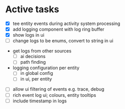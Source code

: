 # Active tasks

* [X] tee entity events during activity system processing
* [X] add logging component with log ring buffer
* [X] show logs in ui
* [ ] change logs to be enums, convert to string in ui
* get logs from other sources
	* [ ] ai decisions
	* [ ] path finding
* logging configuration per entity
	* [ ] in global config
	* [ ] in ui, per entity
* [ ] allow ui filtering of events e.g. trace, debug
* [ ] rich event log ui; colours, entity tooltips
* [ ] include timestamp in logs
